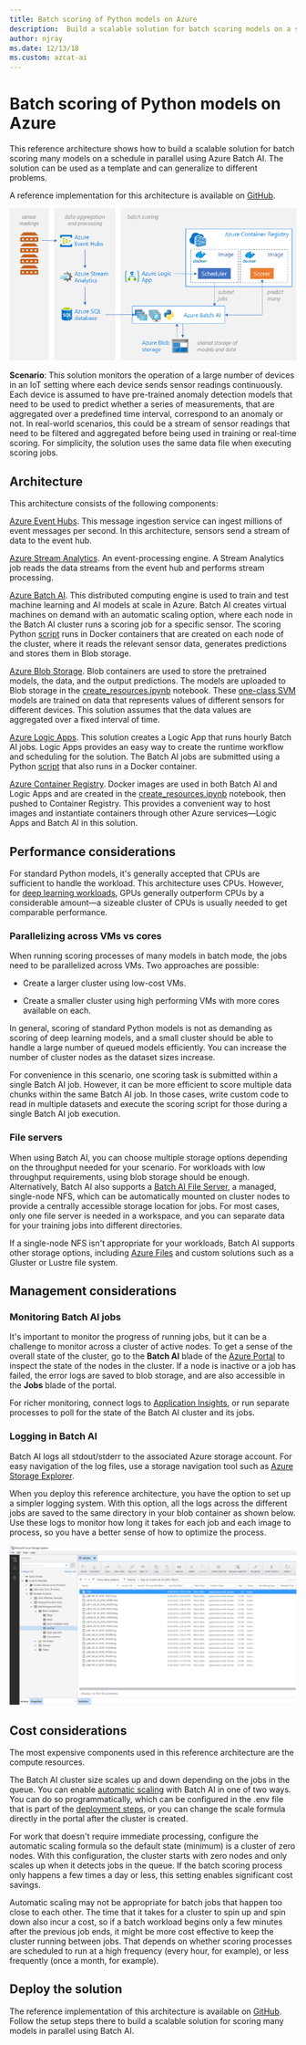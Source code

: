 ```yaml
---
title: Batch scoring of Python models on Azure
description:  Build a scalable solution for batch scoring models on a schedule in parallel using Azure Batch AI.
author: njray
ms.date: 12/13/18
ms.custom: azcat-ai
---
```


# Batch scoring of Python models on Azure

This reference architecture shows how to build a scalable solution for batch scoring many models on a schedule in parallel using Azure Batch AI. The solution can be used as a template and can generalize to different problems.

A reference implementation for this architecture is available on [GitHub][github].

![Batch scoring of Python models on Azure](./_images/batch-scoring-python.png)

**Scenario**: This solution monitors the operation of a large number of devices in an IoT setting where each device sends sensor readings continuously. Each device is assumed to have pre-trained anomaly detection models that need to be used to predict whether a series of measurements, that are aggregated over a predefined time interval, correspond to an anomaly or not. In real-world scenarios, this could be a stream of sensor readings that need to be filtered and aggregated before being used in training or real-time scoring. For simplicity, the solution uses the same data file when executing scoring jobs.

## Architecture

This architecture consists of the following components:

[Azure Event Hubs][event-hubs]. This message ingestion service can ingest millions of event messages per second. In this architecture, sensors send a stream of data to the event hub.

[Azure Stream Analytics][stream-analytics]. An event-processing engine. A Stream Analytics job reads the data streams from the event hub and performs stream processing.

[Azure Batch AI][batch-ai]. This distributed computing engine is used to train and test machine learning and AI models at scale in Azure. Batch AI creates virtual machines on demand with an automatic scaling option, where each node in the Batch AI cluster runs a scoring job for a specific sensor. The scoring Python [script][python-script] runs in Docker containers that are created on each node of the cluster, where it reads the relevant sensor data, generates predictions and stores them in Blob storage.

[Azure Blob Storage][storage]. Blob containers are used to store the pretrained models, the data, and the output predictions. The models are uploaded to Blob storage in the [create\_resources.ipynb][create-resources] notebook. These [one-class SVM][one-class-svm] models are trained on data that represents values of different sensors for different devices. This solution assumes that the data values are aggregated over a fixed interval of time.

[Azure Logic Apps][logic-apps]. This solution creates a Logic App that runs hourly Batch AI jobs. Logic Apps provides an easy way to create the runtime workflow and scheduling for the solution. The Batch AI jobs are submitted using a Python [script][script] that also runs in a Docker container.

[Azure Container Registry][acr]. Docker images are used in both Batch AI and Logic Apps and are created in the [create\_resources.ipynb][create-resources] notebook, then pushed to Container Registry. This provides a convenient way to host images and instantiate containers through other Azure services—Logic Apps and Batch AI in this solution.

## Performance considerations

For standard Python models, it's generally accepted that CPUs are sufficient to handle the workload. This architecture uses CPUs. However, for [deep learning workloads][deep], GPUs generally outperform CPUs by a considerable amount—a sizeable cluster of CPUs is usually needed to get comparable performance.

### Parallelizing across VMs vs cores

When running scoring processes of many models in batch mode, the jobs need to be parallelized across VMs. Two approaches are possible: 

* Create a larger cluster using low-cost VMs.

* Create a smaller cluster using high performing VMs with more cores available on each.

In general, scoring of standard Python models is not as demanding as scoring of deep learning models, and a small cluster should be able to handle a large number of queued models efficiently. You can increase the number of cluster nodes as the dataset sizes increase.

For convenience in this scenario, one scoring task is submitted within a single Batch AI job. However, it can be more efficient to score multiple data chunks within the same Batch AI job. In those cases, write custom code to read in multiple datasets and execute the scoring script for those during a single Batch AI job execution.

### File servers

When using Batch AI, you can choose multiple storage options depending on the throughput needed for your scenario. For workloads with low throughput requirements, using blob storage should be enough. Alternatively, Batch AI also supports a [Batch AI File Server][bai-file-server], a managed, single-node NFS, which can be automatically mounted on cluster nodes to provide a centrally accessible storage location for jobs. For most cases, only one file server is needed in a workspace, and you can separate data for your training jobs into different directories.

If a single-node NFS isn't appropriate for your workloads, Batch AI supports other storage options, including [Azure Files][azure-files] and custom solutions such as a Gluster or Lustre file system.

## Management considerations

### Monitoring Batch AI jobs

It's important to monitor the progress of running jobs, but it can be a challenge to monitor across a cluster of active nodes. To get a sense of the overall state of the cluster, go to the **Batch AI** blade of the [Azure Portal][portal] to inspect the state of the nodes in the cluster. If a node is inactive or a job has failed, the error logs are saved to blob storage, and are also accessible in the **Jobs** blade of the portal.

For richer monitoring, connect logs to [Application Insights][ai], or run separate processes to poll for the state of the Batch AI cluster and its jobs.

### Logging in Batch AI

Batch AI logs all stdout/stderr to the associated Azure storage account. For easy navigation of the log files, use a storage navigation tool such as [Azure Storage Explorer][explorer].

When you deploy this reference architecture, you have the option to set up a simpler logging system. With this option, all the logs across the different jobs are saved to the same directory in your blob container as shown below. Use these logs to monitor how long it takes for each job and each image to process, so you have a better sense of how to optimize the process.

![Azure Storage Explorer](./_images/batch-scoring-python-monitor.png)

## Cost considerations

The most expensive components used in this reference architecture are the compute resources.

The Batch AI cluster size scales up and down depending on the jobs in the queue. You can enable [automatic scaling][automatic-scaling] with Batch AI in one of two ways. You can do so programmatically, which can be configured in the .env file that is part of the [deployment steps][github], or you can change the scale formula directly in the portal after the cluster is created.

For work that doesn't require immediate processing, configure the automatic scaling formula so the default state (minimum) is a cluster of zero nodes. With this configuration, the cluster starts with zero nodes and only scales up when it detects jobs in the queue. If the batch scoring process only happens a few times a day or less, this setting enables significant cost savings.

Automatic scaling may not be appropriate for batch jobs that happen too close to each other. The time that it takes for a cluster to spin up and spin down also incur a cost, so if a batch workload begins only a few minutes after the previous job ends, it might be more cost effective to keep the cluster running between jobs. That depends on whether scoring processes are scheduled to run at a high frequency (every hour, for example), or less frequently (once a month, for example).

## Deploy the solution

The reference implementation of this architecture is available on [GitHub][github]. Follow the setup steps there to build a scalable solution for scoring many models in parallel using Batch AI.

[acr]: /azure/container-registry/container-registry-intro
[ai]: /azure/application-insights/app-insights-overview
[automatic-scaling]: /azure/batch/batch-automatic-scaling
[azure-files]: /azure/storage/files/storage-files-introduction
[batch-ai]: /azure/batch-ai/
[bai-file-server]: /azure/batch-ai/resource-concepts#file-server
[create-resources]: https://github.com/Azure/BatchAIAnomalyDetection/blob/master/create_resources.ipynb
[deep]: /azure/architecture/reference-architectures/ai/batch-scoring-deep-learning
[event-hubs]: /azure/event-hubs/event-hubs-geo-dr
[explorer]: https://azure.microsoft.com/en-us/features/storage-explorer/
[github]: https://github.com/Azure/BatchAIAnomalyDetection
[logic-apps]: /azure/logic-apps/logic-apps-overview
[one-class-svm]: http://scikit-learn.org/stable/modules/generated/sklearn.svm.OneClassSVM.html
[portal]: https://portal.azure.com
[python-script]: https://github.com/Azure/BatchAIAnomalyDetection/blob/master/batchai/predict.py
[script]: https://github.com/Azure/BatchAIAnomalyDetection/blob/master/sched/submit_jobs.py
[storage]: /azure/storage/blobs/storage-blobs-overview
[stream-analytics]: /azure/stream-analytics/
